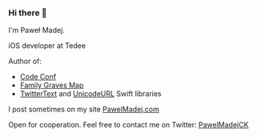 ### Hi there 👋

I'm Paweł Madej.

iOS developer at Tedee

Author of:
* [Code Conf](http://bit.ly/codeconfapp)
* [Family Graves Map](http://bit.ly/fgmapp)
* [TwitterText](https://github.com/nysander/twitter-text) and [UnicodeURL](https://github.com/nysander/UnicodeURL) Swift libraries

I post sometimes on my site [PawelMadej.com](https://pawelmadej.com)

Open for cooperation. Feel free to contact me on Twitter: [PawelMadejCK](https://twitter.com/PawelMadejCK)
<!--
**nysander/nysander** is a ✨ _special_ ✨ repository because its `README.md` (this file) appears on your GitHub profile.

Here are some ideas to get you started:

- 🔭 I’m currently working on ...
- 🌱 I’m currently learning ...
- 👯 I’m looking to collaborate on ...
- 🤔 I’m looking for help with ...
- 💬 Ask me about ...
- 📫 How to reach me: ...
- 😄 Pronouns: ...
- ⚡ Fun fact: ...
-->
